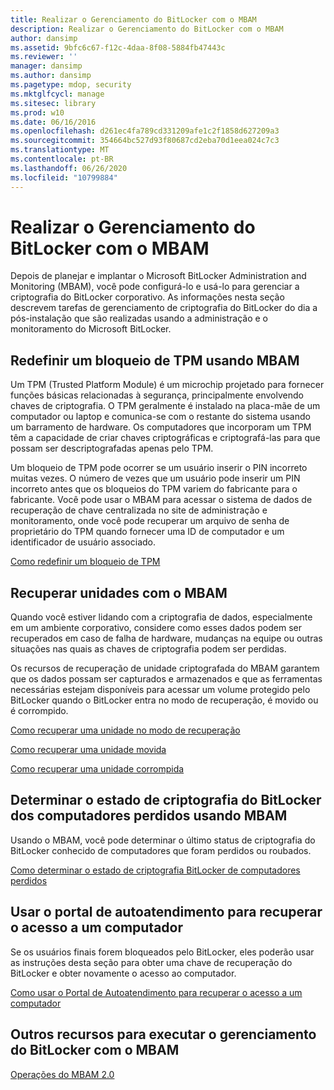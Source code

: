```yaml
---
title: Realizar o Gerenciamento do BitLocker com o MBAM
description: Realizar o Gerenciamento do BitLocker com o MBAM
author: dansimp
ms.assetid: 9bfc6c67-f12c-4daa-8f08-5884fb47443c
ms.reviewer: ''
manager: dansimp
ms.author: dansimp
ms.pagetype: mdop, security
ms.mktglfcycl: manage
ms.sitesec: library
ms.prod: w10
ms.date: 06/16/2016
ms.openlocfilehash: d261ec4fa789cd331209afe1c2f1858d627209a3
ms.sourcegitcommit: 354664bc527d93f80687cd2eba70d1eea024c7c3
ms.translationtype: MT
ms.contentlocale: pt-BR
ms.lasthandoff: 06/26/2020
ms.locfileid: "10799884"
---
```

# Realizar o Gerenciamento do BitLocker com o MBAM


Depois de planejar e implantar o Microsoft BitLocker Administration and Monitoring (MBAM), você pode configurá-lo e usá-lo para gerenciar a criptografia do BitLocker corporativo. As informações nesta seção descrevem tarefas de gerenciamento de criptografia do BitLocker do dia a pós-instalação que são realizadas usando a administração e o monitoramento do Microsoft BitLocker.

## Redefinir um bloqueio de TPM usando MBAM


Um TPM (Trusted Platform Module) é um microchip projetado para fornecer funções básicas relacionadas à segurança, principalmente envolvendo chaves de criptografia. O TPM geralmente é instalado na placa-mãe de um computador ou laptop e comunica-se com o restante do sistema usando um barramento de hardware. Os computadores que incorporam um TPM têm a capacidade de criar chaves criptográficas e criptografá-las para que possam ser descriptografadas apenas pelo TPM.

Um bloqueio de TPM pode ocorrer se um usuário inserir o PIN incorreto muitas vezes. O número de vezes que um usuário pode inserir um PIN incorreto antes que os bloqueios do TPM variem do fabricante para o fabricante. Você pode usar o MBAM para acessar o sistema de dados de recuperação de chave centralizada no site de administração e monitoramento, onde você pode recuperar um arquivo de senha de proprietário do TPM quando fornecer uma ID de computador e um identificador de usuário associado.

[Como redefinir um bloqueio de TPM](how-to-reset-a-tpm-lockout-mbam-2.md)

## Recuperar unidades com o MBAM


Quando você estiver lidando com a criptografia de dados, especialmente em um ambiente corporativo, considere como esses dados podem ser recuperados em caso de falha de hardware, mudanças na equipe ou outras situações nas quais as chaves de criptografia podem ser perdidas.

Os recursos de recuperação de unidade criptografada do MBAM garantem que os dados possam ser capturados e armazenados e que as ferramentas necessárias estejam disponíveis para acessar um volume protegido pelo BitLocker quando o BitLocker entra no modo de recuperação, é movido ou é corrompido.

[Como recuperar uma unidade no modo de recuperação](how-to-recover-a-drive-in-recovery-mode-mbam-2.md)

[Como recuperar uma unidade movida](how-to-recover-a-moved-drive-mbam-2.md)

[Como recuperar uma unidade corrompida](how-to-recover-a-corrupted-drive-mbam-2.md)

## Determinar o estado de criptografia do BitLocker dos computadores perdidos usando MBAM


Usando o MBAM, você pode determinar o último status de criptografia do BitLocker conhecido de computadores que foram perdidos ou roubados.

[Como determinar o estado de criptografia BitLocker de computadores perdidos](how-to-determine-bitlocker-encryption-state-of-lost-computers-mbam-2.md)

## Usar o portal de autoatendimento para recuperar o acesso a um computador


Se os usuários finais forem bloqueados pelo BitLocker, eles poderão usar as instruções desta seção para obter uma chave de recuperação do BitLocker e obter novamente o acesso ao computador.

[Como usar o Portal de Autoatendimento para recuperar o acesso a um computador](how-to-use-the-self-service-portal-to-regain-access-to-a-computer.md)

## Outros recursos para executar o gerenciamento do BitLocker com o MBAM


[Operações do MBAM 2.0](operations-for-mbam-20-mbam-2.md)

 

 





